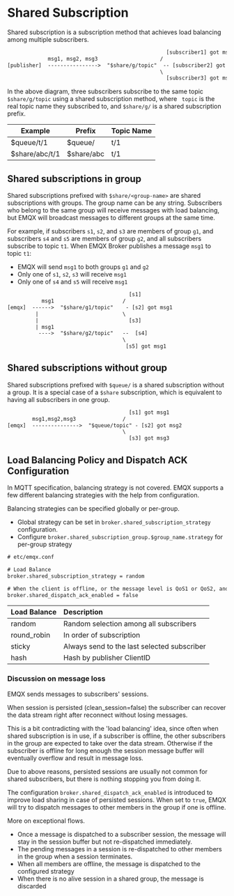 # Shared Subscription

Shared subscription is a subscription method that achieves load balancing among multiple subscribers.

```txt
                                                   [subscriber1] got msg1
             msg1, msg2, msg3                    /
[publisher]  ---------------->  "$share/g/topic"  -- [subscriber2] got msg2
                                                 \
                                                   [subscriber3] got msg3
```

In the above diagram, three subscribers subscribe to the same topic `$share/g/topic` using a shared subscription method,
where ` topic` is the real topic name they subscribed to, and `$share/g/` is a shared subscription prefix.

| Example         | Prefix      | Topic Name |
| --------------- | ----------- | ---------- |
| $queue/t/1      | $queue/     | t/1        |
| $share/abc/t/1  | $share/abc  | t/1        |

## Shared subscriptions in group

Shared subscriptions prefixed with `$share/<group-name>` are shared subscriptions with groups.
The group name can be any string.
Subscribers who belong to the same group will receive messages with load balancing,
but EMQX will broadcast messages to different groups at the same time.

For example, if subscribers `s1`, `s2`, and `s3` are members of group `g1`,
and subscribers `s4` and `s5` are members of group `g2`, and all subscribers subscribe to topic `t1`.
When EMQX Broker publishes a message `msg1` to topic `t1`:

- EMQX will send `msg1` to both groups `g1` and `g2`
- Only one of `s1`, `s2`, `s3` will receive `msg1`
- Only one of `s4` and `s5` will receive `msg1`

```txt
                                       [s1]
           msg1                      /
[emqx]  ------>  "$share/g1/topic"    - [s2] got msg1
         |                           \
         |                             [s3]
         | msg1
          ---->  "$share/g2/topic"   --  [s4]
                                     \
                                      [s5] got msg1
```

## Shared subscriptions without group

Shared subscriptions prefixed with `$queue/` is a shared subscription without a group. It is a special case of a `$share` subscription, which is equivalent to having all subscribers in one  group.

```txt
                                       [s1] got msg1
        msg1,msg2,msg3               /
[emqx]  --------------->  "$queue/topic" - [s2] got msg2
                                     \
                                       [s3] got msg3
```

## Load Balancing Policy and Dispatch ACK Configuration

In MQTT specification, balancing strategy is not covered.
EMQX supports a few different balancing strategies with the help from configuration.

Balancing strategies can be specified globally or per-group.

- Global strategy can be set in `broker.shared_subscription_strategy` configuration.
- Configure `broker.shared_subscription_group.$group_name.strategy` for per-group strategy

```txt
# etc/emqx.conf

# Load Balance
broker.shared_subscription_strategy = random

# When the client is offline, or the message level is QoS1 or QoS2, and the device does not reply to the ACK for any reason, the message will send to the other devices in the group.
broker.shared_dispatch_ack_enabled = false
```

| Load Balance | Description                                 |
| :----------  | :------------------------------------------ |
| random       | Random selection among all subscribers      |
| round_robin  | In order of subscription                    |
| sticky       | Always send to the last selected subscriber |
| hash         | Hash by publisher ClientID                  |

### Discussion on message loss

EMQX sends messages to subscribers' sessions.

When session is persisted (clean_session=false) the subscriber can recover the data stream
right after reconnect without losing messages.

This is a bit contradicting with the 'load balancing' idea, since often when shared subscription
is in use, if a subscriber is offline, the other subscribers in the group are expected to take
over the data stream. Otherwise if the subscriber is offline for long enough the session
message buffer will eventually overflow and result in message loss.

Due to above reasons, persisted sessions are usually not common for shared subscribers,
but there is nothing stopping you from doing it.

The configuration `broker.shared_dispatch_ack_enabled` is introduced to improve
load sharing in case of persisted sessions. When set to `true`, EMQX will try to dispatch
messages to other members in the group if one is offline.

More on exceptional flows.

- Once a message is dispatched to a subscriber session, the message will stay in the session
  buffer but not re-dispatched immediately.
- The pending messages in a session is re-dispatched to other members in the group when
  a session terminates.
- When all members are offline, the message is dispatched to the configured strategy
- When there is no alive session in a shared group, the message is discarded
